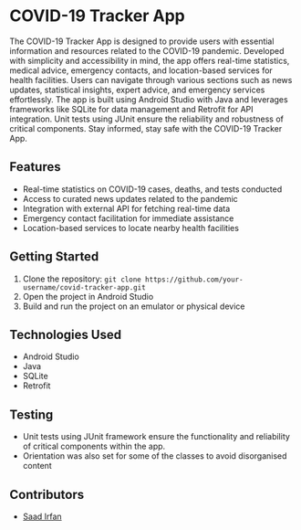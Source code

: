 # COVID-19 Tracker App

The COVID-19 Tracker App is designed to provide users with essential information and resources related to the COVID-19 pandemic. Developed with simplicity and accessibility in mind, the app offers real-time statistics, medical advice, emergency contacts, and location-based services for health facilities. Users can navigate through various sections such as news updates, statistical insights, expert advice, and emergency services effortlessly. The app is built using Android Studio with Java and leverages frameworks like SQLite for data management and Retrofit for API integration. Unit tests using JUnit ensure the reliability and robustness of critical components. Stay informed, stay safe with the COVID-19 Tracker App.

## Features
- Real-time statistics on COVID-19 cases, deaths, and tests conducted
- Access to curated news updates related to the pandemic
- Integration with external API for fetching real-time data
- Emergency contact facilitation for immediate assistance
- Location-based services to locate nearby health facilities

## Getting Started
1. Clone the repository: `git clone https://github.com/your-username/covid-tracker-app.git`
2. Open the project in Android Studio
3. Build and run the project on an emulator or physical device

## Technologies Used
- Android Studio
- Java
- SQLite
- Retrofit

## Testing
- Unit tests using JUnit framework ensure the functionality and reliability of critical components within the app.
- Orientation was also set for some of the classes to avoid disorganised content

## Contributors
- [Saad Irfan](https://github.com/saadirfan-SI)
